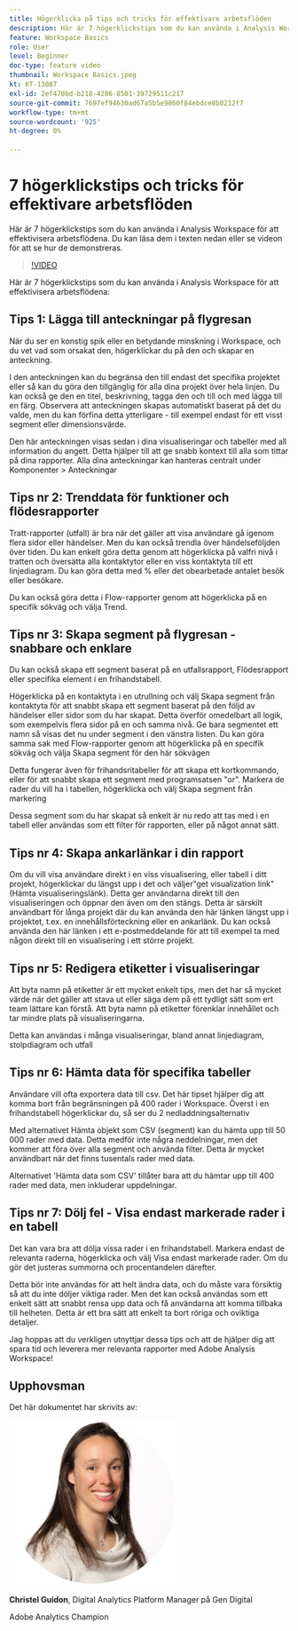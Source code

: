 ```yaml
---
title: Högerklicka på tips och tricks för effektivare arbetsflöden
description: Här är 7 högerklickstips som du kan använda i Analysis Workspace för att effektivisera arbetsflödena.
feature: Workspace Basics
role: User
level: Beginner
doc-type: feature video
thumbnail: Workspace Basics.jpeg
kt: KT-13087
exl-id: 2ef470bd-b218-4286-8501-39729511c217
source-git-commit: 7697ef94630ad67a5b5e9860f84ebdce8b0212f7
workflow-type: tm+mt
source-wordcount: '925'
ht-degree: 0%

---
```


# 7 högerklickstips och tricks för effektivare arbetsflöden

Här är 7 högerklickstips som du kan använda i Analysis Workspace för att effektivisera arbetsflödena. Du kan läsa dem i texten nedan eller se videon för att se hur de demonstreras.

>[!VIDEO](https://video.tv.adobe.com/v/3417736/?quality=12&learn=on)

Här är 7 högerklickstips som du kan använda i Analysis Workspace för att effektivisera arbetsflödena:

## Tips 1: Lägga till anteckningar på flygresan

När du ser en konstig spik eller en betydande minskning i Workspace, och du vet vad som orsakat den, högerklickar du på den och skapar en anteckning.

I den anteckningen kan du begränsa den till endast det specifika projektet eller så kan du göra den tillgänglig för alla dina projekt över hela linjen. Du kan också ge den en titel, beskrivning, tagga den och till och med lägga till en färg. Observera att anteckningen skapas automatiskt baserat på det du valde, men du kan förfina detta ytterligare - till exempel endast för ett visst segment eller dimensionsvärde.

Den här anteckningen visas sedan i dina visualiseringar och tabeller med all information du angett. Detta hjälper till att ge snabb kontext till alla som tittar på dina rapporter. Alla dina anteckningar kan hanteras centralt under Komponenter > Anteckningar

## Tips nr 2: Trenddata för funktioner och flödesrapporter

Tratt-rapporter (utfall) är bra när det gäller att visa användare gå igenom flera sidor eller händelser. Men du kan också trendla över händelseföljden över tiden. Du kan enkelt göra detta genom att högerklicka på valfri nivå i tratten och översätta alla kontaktytor eller en viss kontaktyta till ett linjediagram. Du kan göra detta med % eller det obearbetade antalet besök eller besökare.

Du kan också göra detta i Flow-rapporter genom att högerklicka på en specifik sökväg och välja Trend.

## Tips nr 3: Skapa segment på flygresan - snabbare och enklare

Du kan också skapa ett segment baserat på en utfallsrapport, Flödesrapport eller specifika element i en frihandstabell.

Högerklicka på en kontaktyta i en utrullning och välj Skapa segment från kontaktyta för att snabbt skapa ett segment baserat på den följd av händelser eller sidor som du har skapat. Detta överför omedelbart all logik, som exempelvis flera sidor på en och samma nivå. Ge bara segmentet ett namn så visas det nu under segment i den vänstra listen. Du kan göra samma sak med Flow-rapporter genom att högerklicka på en specifik sökväg och välja Skapa segment för den här sökvägen

Detta fungerar även för frihandsritabeller för att skapa ett kortkommando, eller för att snabbt skapa ett segment med programsatsen &quot;or&quot;. Markera de rader du vill ha i tabellen, högerklicka och välj Skapa segment från markering

Dessa segment som du har skapat så enkelt är nu redo att tas med i en tabell eller användas som ett filter för rapporten, eller på något annat sätt.

## Tips nr 4: Skapa ankarlänkar i din rapport

Om du vill visa användare direkt i en viss visualisering, eller tabell i ditt projekt, högerklickar du längst upp i det och väljer&quot;get visualization link&quot; (Hämta visualiseringslänk). Detta ger användarna direkt till den visualiseringen och öppnar den även om den stängs. Detta är särskilt användbart för långa projekt där du kan använda den här länken längst upp i projektet, t.ex. en innehållsförteckning eller en ankarlänk. Du kan också använda den här länken i ett e-postmeddelande för att till exempel ta med någon direkt till en visualisering i ett större projekt.

## Tips nr 5: Redigera etiketter i visualiseringar

Att byta namn på etiketter är ett mycket enkelt tips, men det har så mycket värde när det gäller att stava ut eller säga dem på ett tydligt sätt som ert team lättare kan förstå. Att byta namn på etiketter förenklar innehållet och tar mindre plats på visualiseringarna.

Detta kan användas i många visualiseringar, bland annat linjediagram, stolpdiagram och utfall

## Tips nr 6: Hämta data för specifika tabeller

Användare vill ofta exportera data till csv. Det här tipset hjälper dig att komma bort från begränsningen på 400 rader i Workspace. Överst i en frihandstabell högerklickar du, så ser du 2 nedladdningsalternativ

Med alternativet Hämta objekt som CSV (segment) kan du hämta upp till 50 000 rader med data.  Detta medför inte några neddelningar, men det kommer att föra över alla segment och använda filter. Detta är mycket användbart när det finns tusentals rader med data.

Alternativet &#39;Hämta data som CSV&#39; tillåter bara att du hämtar upp till 400 rader med data, men inkluderar uppdelningar.

## Tips nr 7: Dölj fel - Visa endast markerade rader i en tabell

Det kan vara bra att dölja vissa rader i en frihandstabell. Markera endast de relevanta raderna, högerklicka och välj Visa endast markerade rader. Om du gör det justeras summorna och procentandelen därefter.

Detta bör inte användas för att helt ändra data, och du måste vara försiktig så att du inte döljer viktiga rader. Men det kan också användas som ett enkelt sätt att snabbt rensa upp data och få användarna att komma tillbaka till helheten. Detta är ett bra sätt att enkelt ta bort röriga och oviktiga detaljer.

Jag hoppas att du verkligen utnyttjar dessa tips och att de hjälper dig att spara tid och leverera mer relevanta rapporter med Adobe Analysis Workspace!

## Upphovsman

Det här dokumentet har skrivits av:

![Christel Guidon](assets/christel-guidon.jpg)

**Christel Guidon**, Digital Analytics Platform Manager på Gen Digital

Adobe Analytics Champion
